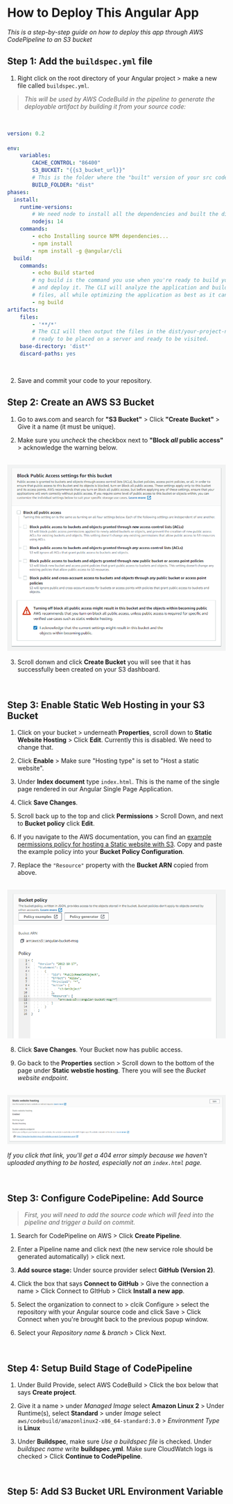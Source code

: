 # How to Deploy This Angular App
*This is a step-by-step guide on how to deploy this app through AWS CodePipeline to an S3 bucket*

## Step 1: Add the  `buildspec.yml` file

1. Right click on the root directory of your Angular project > make a new file called `buildspec.yml`.  
> *This will be used by AWS CodeBuild in the pipeline to generate the deployable artifact by building it from your source code:*

<br>

```yml
version: 0.2

env:
    variables:
        CACHE_CONTROL: "86400"
        S3_BUCKET: "{{s3_bucket_url}}"
        # This is the folder where the "built" version of your src code will go
        BUILD_FOLDER: "dist"
phases:
  install:
    runtime-versions:
        # We need node to install all the dependencies and built the distributable artifact
        nodejs: 14
    commands:
        - echo Installing source NPM dependencies...
        - npm install
        - npm install -g @angular/cli
  build:
    commands:
        - echo Build started 
        # ng build is the command you use when you're ready to build your app 
        # and deploy it. The CLI will analyze the application and build the 
        # files, all while optimizing the application as best as it can.
        - ng build
artifacts:
    files:
        - '**/*'
        # The CLI will then output the files in the dist/your-project-name folder, 
        # ready to be placed on a server and ready to be visited.
    base-directory: 'dist*'
    discard-paths: yes
```

<br>

2. Save and commit your code to your repository.

## Step 2: Create an AWS S3 Bucket

1. Go to aws.com and search for **"S3 Bucket"** > Click **"Create Bucket"** > Give it a name (it must be unique).

2. Make sure you *uncheck* the checkbox next to **"Block *all* public access"** > acknowledge the warning below.

<br>

<img src="imgs/block.png">

</br>

3. Scroll donwn and click **Create Bucket** you will see that it has successfully been created on your S3 dashboard.

<br>

## Step 3: Enable Static Web Hosting in your S3 Bucket

1. Click on your bucket > underneath **Properties**, scroll down to **Static Website Hosting** > Click **Edit**. Currently this is disabled.  We need to change that.

2. Click **Enable** > Make sure "Hosting type" is set to "Host a static website".

3. Under **Index document** type `index.html`.  This is the name of the single page rendered in our Angular Single Page Application.

4. Click **Save Changes**.

5. Scroll back up to the top and click **Permissions** > Scroll Down, and next to **Bucket policy** click **Edit**.

6. If you navigate to the AWS documentation, you can find an [example permissions policy for hosting a Static website with S3](https://docs.aws.amazon.com/AmazonS3/latest/userguide/WebsiteAccessPermissionsReqd.html).  Copy and paste the example policy into your **Bucket Policy Configuration**.

7. Replace the `"Resource"` property with the **Bucket ARN** copied from above.

<br>

<img src="imgs/policy1.png">

</br>

8. Click **Save Changes**. Your Bucket now has public access.

9. Go back to the **Properties** section > Scroll down to the bottom of the page under **Static webstie hosting**.  There you will see the *Bucket website endpoint*.

<br>

<img src="imgs/site.png">

</br>

*If you click that link, you'll get a 404 error simply because we haven't uploaded anything to be hosted, especially not an `index.html` page.*

<br>

## Step 3: Configure CodePipeline: Add Source
> *First, you will need to add the source code which will feed into the pipeline and trigger a build on commit.*

1. Search for CodePipeline on AWS > Click **Create Pipeline**.

2. Enter a Pipeline name and click next (the new service role should be generated automatically) > click next.

3. **Add source stage:** Under source provider select **GitHub (Version 2)**.

4. Click the box that says **Connect to GitHub** > Give the connection a name > Click Connect to GItHub > Click **Install a new app**.

5. Select the organization to connect to > clcik Configure > select the repository with your Angular source code and click Save > Click Connect when you're brought back to the previous popup window.

6. Select your *Repository name* & *branch* > Click Next.

<br>

## Step 4: Setup Build Stage of CodePipeline

1. Under Build Provide, select AWS CodeBuild > Click the box below that says **Create project**.

2. Give it a name >  under  *Managed Image* select **Amazon Linux 2** > Under Runtime(s), select **Standard** >  under *Image* select `aws/codebuild/amazonlinux2-x86_64-standard:3.0` > *Environment Type* is **Linux**

3. Under **Buildspec**, make sure *Use a buildspec file* is checked.  Under *buildspec name* write **buildspec.yml**. Make sure CloudWatch logs is checked > Click **Continue to CodePipeline**.

<br>

## Step 5: Add S3 Bucket URL Environment Variable 
